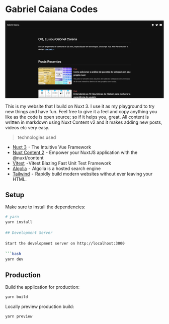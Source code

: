 # Gabriel Caiana Codes

<img src="./public/cover.png" alt="preview" /> <br />

This is my website that I build on Nuxt 3. I use it as my playground to try new things and have fun. Feel free to give it a feel and copy anything you like as the code is open source; so if it helps you, great. All content is written in markdown using Nuxt Content v2 and it makes adding new posts, videos etc very easy.

> technologies used

- [Nuxt 3](https://nuxt.com/v3)  - The Intuitive Vue Framework
- [Nuxt Content 2](https://content.nuxtjs.org/)  - Empower your NuxtJS application with the @nuxt/content
- [Vitest](https://vitest.dev/)  - Vitest Blazing Fast Unit Test Framework
- [Algolia](https://www.algolia.com/pt-br/)  -  Algolia is a hosted search engine
- [Tailwind](https://tailwindcss.com/)  -  Rapidly build modern websites without ever leaving your HTML.

## Setup

Make sure to install the dependencies:

````bash
# yarn
yarn install

## Development Server

Start the development server on http://localhost:3000

```bash
yarn dev
````

## Production

Build the application for production:

```bash
yarn build
```

Locally preview production build:

```bash
yarn preview
```
